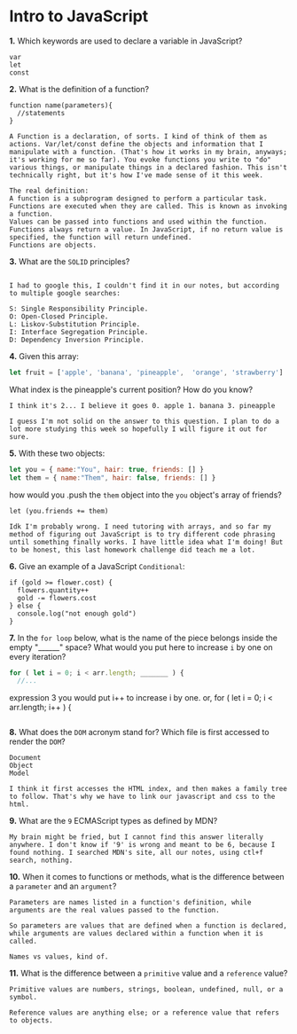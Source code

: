 # Intro to JavaScript

**1.** Which keywords are used to declare a variable in JavaScript?
<!-- enter you answer in the space below -->
```
var
let
const

```
**2.** What is the definition of a function?
<!-- enter you answer in the space below -->
```
function name(parameters){
  //statements
}

A Function is a declaration, of sorts. I kind of think of them as actions. Var/let/const define the objects and information that I manipulate with a function. (That's how it works in my brain, anyways; it's working for me so far). You evoke functions you write to "do" various things, or manipulate things in a declared fashion. This isn't technically right, but it's how I've made sense of it this week.

The real definition:
A function is a subprogram designed to perform a particular task.
Functions are executed when they are called. This is known as invoking a function.
Values can be passed into functions and used within the function.
Functions always return a value. In JavaScript, if no return value is specified, the function will return undefined.
Functions are objects.

```
**3.** What are the `SOLID` principles?
<!-- enter you answer in the space below -->
```

I had to google this, I couldn't find it in our notes, but according to multiple google searches: 

S: Single Responsibility Principle.
O: Open-Closed Principle.
L: Liskov-Substitution Principle.
I: Interface Segregation Principle.
D: Dependency Inversion Principle.

```
**4.** Given this array: 
```js
let fruit = ['apple', 'banana', 'pineapple',  'orange', 'strawberry']
``` 
What index is the pineapple's current position? How do you know?
<!-- enter you answer in the space below -->
```
I think it's 2... I believe it goes 0. apple 1. banana 3. pineapple

I guess I'm not solid on the answer to this question. I plan to do a lot more studying this week so hopefully I will figure it out for sure.

```
**5.** With these two objects: 
```js
let you = { name:"You", hair: true, friends: [] }
let them = { name:"Them", hair: false, friends: [] }
```
how would you .push the `them` object into the `you` object's array of friends?
<!-- enter you answer in the space below -->
```
let (you.friends += them)

Idk I'm probably wrong. I need tutoring with arrays, and so far my method of figuring out JavaScript is to try different code phrasing until something finally works. I have little idea what I'm doing! But to be honest, this last homework challenge did teach me a lot.
```

**6.** Give an example of a JavaScript `Conditional`:
<!-- enter you answer in the space below -->
```
if (gold >= flower.cost) {
  flowers.quantity++
  gold -= flowers.cost
} else {
  console.log("not enough gold")
}

```
**7.** In the `for loop` below, what is the name of the piece belongs inside the empty "______" space? What would you put here to increase `i` by one on every iteration?
```js
for ( let i = 0; i < arr.length; _______ ) {
  //...
```
expression 3
you would put i++ to increase i by one. or, 
for ( let i = 0; i < arr.length; i++ ) {
```

```
**8.** What does the `DOM` acronym stand for? Which file is first accessed to render the `DOM`?
<!-- enter you answer in the space below -->
```
Document
Object
Model

I think it first accesses the HTML index, and then makes a family tree to follow. That's why we have to link our javascript and css to the html.

```

**9.** What are the `9` ECMAScript types as defined by MDN?
<!-- enter you answer in the space below -->
```
My brain might be fried, but I cannot find this answer literally anywhere. I don't know if '9' is wrong and meant to be 6, because I found nothing. I searched MDN's site, all our notes, using ctl+f search, nothing. 
```
**10.** When it comes to functions or methods, what is the difference between a `parameter` and an `argument`?
<!-- enter you answer in the space below -->
```
Parameters are names listed in a function's definition, while arguments are the real values passed to the function.

So parameters are values that are defined when a function is declared, while arguments are values declared within a function when it is called.

Names vs values, kind of.
```
**11.** What is the difference between a `primitive` value and a `reference` value?
<!-- enter you answer in the space below -->
```
Primitive values are numbers, strings, boolean, undefined, null, or a symbol.

Reference values are anything else; or a reference value that refers to objects.

```